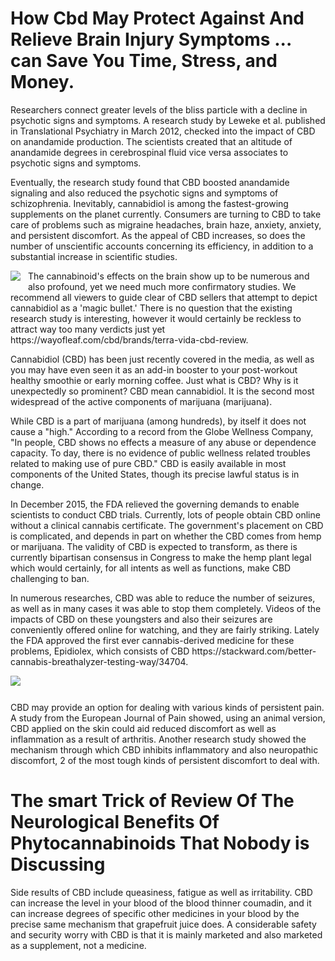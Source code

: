 <h1 style="clear:both" id="content-section-0">How Cbd May Protect Against And Relieve Brain Injury Symptoms ... can Save You Time, Stress, and Money.</h1>
<p class="p__0">Researchers connect greater levels of the bliss particle with a decline in psychotic signs and symptoms. A research study by Leweke et al. published in Translational Psychiatry in March 2012, checked into the impact of CBD on anandamide production. The scientists created that an altitude of anandamide degrees in cerebrospinal fluid vice versa associates to psychotic signs and symptoms.</p>
<p class="p__1">Eventually, the research study found that CBD boosted anandamide signaling and also reduced the psychotic signs and symptoms of schizophrenia. Inevitably, cannabidiol is among the fastest-growing supplements on the planet currently. Consumers are turning to CBD to take care of problems such as migraine headaches, brain haze, anxiety, anxiety, and persistent discomfort. As the appeal of CBD increases, so does the number of unscientific accounts concerning its efficiency, in addition to a substantial increase in scientific studies.</p>
<img class="featurable" style="max-width:400px;float:left;margin-right:12px;margin-bottom:12px;" itemprop="image" src="https://welcel.com/wp-content/uploads/2020/09/brain-icons.png"/><p class="p__2">The cannabinoid's effects on the brain show up to be numerous and also profound, yet we need much more confirmatory studies. We recommend all viewers to guide clear of CBD sellers that attempt to depict cannabidiol as a 'magic bullet.' There is no question that the existing research study is interesting, however it would certainly be reckless to attract way too many verdicts just yet https://wayofleaf.com/cbd/brands/terra-vida-cbd-review.</p>
<p class="p__3">Cannabidiol (CBD) has been just recently covered in the media, as well as you may have even seen it as an add-in booster to your post-workout healthy smoothie or early morning coffee. Just what is CBD? Why is it unexpectedly so prominent? CBD mean cannabidiol. It is the second most widespread of the active components of marijuana (marijuana).</p>
<p class="p__4">While CBD is a part of marijuana (among hundreds), by itself it does not cause a "high." According to a record from the Globe Wellness Company, "In people, CBD shows no effects a measure of any abuse or dependence capacity. To day, there is no evidence of public wellness related troubles related to making use of pure CBD." CBD is easily available in most components of the United States, though its precise lawful status is in change.</p>
<p class="p__5">In December 2015, the FDA relieved the governing demands to enable scientists to conduct CBD trials. Currently, lots of people obtain CBD online without a clinical cannabis certificate. The government's placement on CBD is complicated, and depends in part on whether the CBD comes from hemp or marijuana. The validity of CBD is expected to transform, as there is currently bipartisan consensus in Congress to make the hemp plant legal which would certainly, for all intents as well as functions, make CBD challenging to ban.</p>
<p class="p__6">In numerous researches, CBD was able to reduce the number of seizures, as well as in many cases it was able to stop them completely. Videos of the impacts of CBD on these youngsters and also their seizures are conveniently offered online for watching, and they are fairly striking. Lately the FDA approved the first ever cannabis-derived medicine for these problems, Epidiolex, which consists of CBD https://stackward.com/better-cannabis-breathalyzer-testing-way/34704.</p>
<img class="featurable" style="max-width:400px;float:left;margin-right:12px;margin-bottom:12px;" itemprop="image" src="https://image.shutterstock.com/image-vector/how-does-cbd-affect-brain-600w-1306657675.jpg"/><div style="clear:both"></div><p class="p__7">CBD may provide an option for dealing with various kinds of persistent pain. A study from the European Journal of Pain showed, using an animal version, CBD applied on the skin could aid reduced discomfort as well as inflammation as a result of arthritis. Another research study showed the mechanism through which CBD inhibits inflammatory and also neuropathic discomfort, 2 of the most tough kinds of persistent discomfort to deal with.</p>
<h1 style="clear:both" id="content-section-1">The smart Trick of Review Of The Neurological Benefits Of Phytocannabinoids That Nobody is Discussing</h1>
<p class="p__8">Side results of CBD include queasiness, fatigue as well as irritability. CBD can increase the level in your blood of the blood thinner coumadin, and it can increase degrees of specific other medicines in your blood by the precise same mechanism that grapefruit juice does. A considerable safety and security worry with CBD is that it is mainly marketed and also marketed as a supplement, not a medicine.</p>
